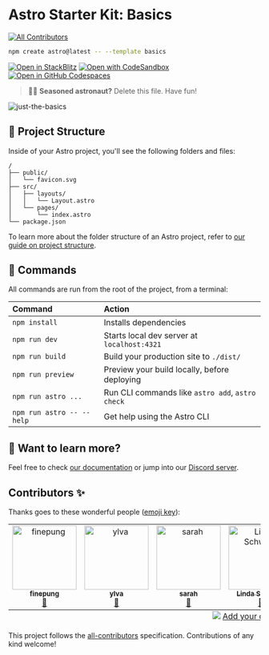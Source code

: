 # Astro Starter Kit: Basics
<!-- ALL-CONTRIBUTORS-BADGE:START - Do not remove or modify this section -->
[![All Contributors](https://img.shields.io/badge/all_contributors-7-orange.svg?style=flat-square)](#contributors-)
<!-- ALL-CONTRIBUTORS-BADGE:END -->

```sh
npm create astro@latest -- --template basics
```

[![Open in StackBlitz](https://developer.stackblitz.com/img/open_in_stackblitz.svg)](https://stackblitz.com/github/withastro/astro/tree/latest/examples/basics)
[![Open with CodeSandbox](https://assets.codesandbox.io/github/button-edit-lime.svg)](https://codesandbox.io/p/sandbox/github/withastro/astro/tree/latest/examples/basics)
[![Open in GitHub Codespaces](https://github.com/codespaces/badge.svg)](https://codespaces.new/withastro/astro?devcontainer_path=.devcontainer/basics/devcontainer.json)

> 🧑‍🚀 **Seasoned astronaut?** Delete this file. Have fun!

![just-the-basics](https://github.com/withastro/astro/assets/2244813/a0a5533c-a856-4198-8470-2d67b1d7c554)

## 🚀 Project Structure

Inside of your Astro project, you'll see the following folders and files:

```text
/
├── public/
│   └── favicon.svg
├── src/
│   ├── layouts/
│   │   └── Layout.astro
│   └── pages/
│       └── index.astro
└── package.json
```

To learn more about the folder structure of an Astro project, refer to [our guide on project structure](https://docs.astro.build/en/basics/project-structure/).

## 🧞 Commands

All commands are run from the root of the project, from a terminal:

| Command                   | Action                                           |
| :------------------------ | :----------------------------------------------- |
| `npm install`             | Installs dependencies                            |
| `npm run dev`             | Starts local dev server at `localhost:4321`      |
| `npm run build`           | Build your production site to `./dist/`          |
| `npm run preview`         | Preview your build locally, before deploying     |
| `npm run astro ...`       | Run CLI commands like `astro add`, `astro check` |
| `npm run astro -- --help` | Get help using the Astro CLI                     |

## 👀 Want to learn more?

Feel free to check [our documentation](https://docs.astro.build) or jump into our [Discord server](https://astro.build/chat).

## Contributors ✨

Thanks goes to these wonderful people ([emoji key](https://allcontributors.org/docs/en/emoji-key)):

<!-- ALL-CONTRIBUTORS-LIST:START - Do not remove or modify this section -->
<!-- prettier-ignore-start -->
<!-- markdownlint-disable -->
<table>
  <tbody>
    <tr>
      <td align="center" valign="top" width="14.28%"><a href="https://github.com/finepung"><img src="https://avatars.githubusercontent.com/u/184867824?v=4?s=128" width="128px;" alt="finepung"/><br /><sub><b>finepung</b></sub></a><br /><a href="https://github.com/ff6347/rundgang2025/pulls?q=is%3Apr+reviewed-by%3Afinepung" title="Reviewed Pull Requests">👀</a></td>
      <td align="center" valign="top" width="14.28%"><a href="https://github.com/ylva92"><img src="https://avatars.githubusercontent.com/u/184819918?v=4?s=128" width="128px;" alt="ylva"/><br /><sub><b>ylva</b></sub></a><br /><a href="https://github.com/ff6347/rundgang2025/pulls?q=is%3Apr+reviewed-by%3Aylva92" title="Reviewed Pull Requests">👀</a></td>
      <td align="center" valign="top" width="14.28%"><a href="https://github.com/Maple-Sarahp"><img src="https://avatars.githubusercontent.com/u/184856196?v=4?s=128" width="128px;" alt="sarah"/><br /><sub><b>sarah</b></sub></a><br /><a href="https://github.com/ff6347/rundgang2025/pulls?q=is%3Apr+reviewed-by%3AMaple-Sarahp" title="Reviewed Pull Requests">👀</a></td>
      <td align="center" valign="top" width="14.28%"><a href="https://github.com/LiSchwarz"><img src="https://avatars.githubusercontent.com/u/184842232?v=4?s=128" width="128px;" alt="Linda Schwarz"/><br /><sub><b>Linda Schwarz</b></sub></a><br /><a href="https://github.com/ff6347/rundgang2025/pulls?q=is%3Apr+reviewed-by%3ALiSchwarz" title="Reviewed Pull Requests">👀</a></td>
      <td align="center" valign="top" width="14.28%"><a href="https://github.com/kaltesommer"><img src="https://avatars.githubusercontent.com/u/184865094?v=4?s=128" width="128px;" alt="Kirsten"/><br /><sub><b>Kirsten</b></sub></a><br /><a href="https://github.com/ff6347/rundgang2025/pulls?q=is%3Apr+reviewed-by%3Akaltesommer" title="Reviewed Pull Requests">👀</a></td>
      <td align="center" valign="top" width="14.28%"><a href="https://github.com/Chrizz1nk"><img src="https://avatars.githubusercontent.com/u/184868352?v=4?s=128" width="128px;" alt="Chrizz1nk"/><br /><sub><b>Chrizz1nk</b></sub></a><br /><a href="https://github.com/ff6347/rundgang2025/pulls?q=is%3Apr+reviewed-by%3AChrizz1nk" title="Reviewed Pull Requests">👀</a></td>
      <td align="center" valign="top" width="14.28%"><a href="https://github.com/Johanna2612"><img src="https://avatars.githubusercontent.com/u/184922207?v=4?s=128" width="128px;" alt="Johanna2612"/><br /><sub><b>Johanna2612</b></sub></a><br /><a href="https://github.com/ff6347/rundgang2025/pulls?q=is%3Apr+reviewed-by%3AJohanna2612" title="Reviewed Pull Requests">👀</a></td>
    </tr>
  </tbody>
  <tfoot>
    <tr>
      <td align="center" size="13px" colspan="7">
        <img src="https://raw.githubusercontent.com/all-contributors/all-contributors-cli/1b8533af435da9854653492b1327a23a4dbd0a10/assets/logo-small.svg">
          <a href="https://all-contributors.js.org/docs/en/bot/usage">Add your contributions</a>
        </img>
      </td>
    </tr>
  </tfoot>
</table>

<!-- markdownlint-restore -->
<!-- prettier-ignore-end -->

<!-- ALL-CONTRIBUTORS-LIST:END -->

This project follows the [all-contributors](https://github.com/all-contributors/all-contributors) specification. Contributions of any kind welcome!